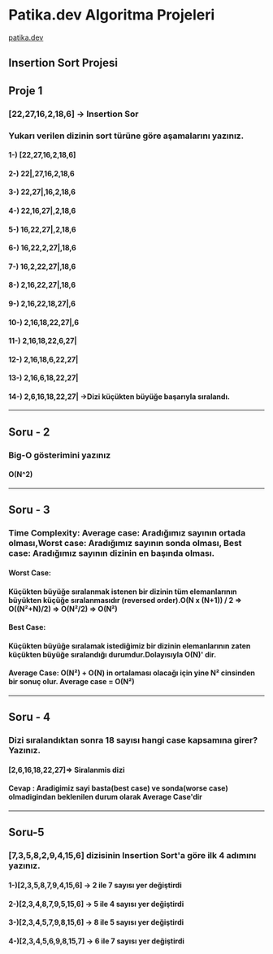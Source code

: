 # Patika.dev Algoritma Projeleri

[patika.dev](https://app.patika.dev/ismailbati)

## Insertion Sort Projesi

## Proje 1

### [22,27,16,2,18,6] -> Insertion Sor

### Yukarı verilen dizinin sort türüne göre aşamalarını yazınız.

#### 1-) [22,27,16,2,18,6]

#### 2-) 22|,27,16,2,18,6

#### 3-) 22,27|,16,2,18,6

#### 4-) 22,16,27|,2,18,6

#### 5-) 16,22,27|,2,18,6

#### 6-) 16,22,2,27|,18,6

#### 7-) 16,2,22,27|,18,6

#### 8-) 2,16,22,27|,18,6

#### 9-) 2,16,22,18,27|,6

#### 10-) 2,16,18,22,27|,6

#### 11-) 2,16,18,22,6,27|

#### 12-) 2,16,18,6,22,27|

#### 13-) 2,16,6,18,22,27|

#### 14-) 2,6,16,18,22,27| ->Dizi küçükten büyüğe başarıyla sıralandı.
----



## Soru - 2

### Big-O gösterimini yazınız

#### O(N^2)
---



## Soru - 3

### Time Complexity: Average case: Aradığımız sayının ortada olması,Worst case: Aradığımız sayının sonda olması, Best case: Aradığımız sayının dizinin en başında olması.

#### Worst Case:

#### Küçükten büyüğe sıralanmak istenen bir dizinin tüm elemanlarının büyükten küçüğe sıralanmasıdır (reversed order).O(N x (N+1)) / 2 => O((N²+N)/2) => O(N²/2) => O(N²)

#### Best Case:

#### Küçükten büyüğe sıralamak istediğimiz bir dizinin elemanlarının zaten küçükten büyüğe sıralandığı durumdur.Dolayısıyla O(N)' dir.

#### Average Case: O(N²) + O(N) in ortalaması olacağı için yine N² cinsinden bir sonuç olur. Average case = O(N²)
---



## Soru - 4

### Dizi sıralandıktan sonra 18 sayısı hangi case kapsamına girer? Yazınız.

#### [2,6,16,18,22,27]=> Siralanmis dizi

#### Cevap : Aradigimiz sayi basta(best case) ve sonda(worse case) olmadigindan beklenilen durum olarak Average Case'dir
---



## Soru-5

### [7,3,5,8,2,9,4,15,6] dizisinin Insertion Sort'a göre ilk 4 adımını yazınız.

#### 1-)[2,3,5,8,7,9,4,15,6] -> 2 ile 7 sayısı yer değiştirdi

#### 2-)[2,3,4,8,7,9,5,15,6] -> 5 ile 4 sayısı yer değiştirdi

#### 3-)[2,3,4,5,7,9,8,15,6] -> 8 ile 5 sayısı yer değiştirdi

#### 4-)[2,3,4,5,6,9,8,15,7] -> 6 ile 7 sayısı yer değiştirdi

